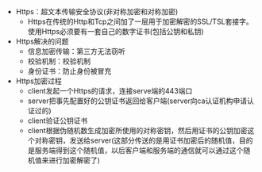 + Https：超文本传输安全协议(非对称加密和对称加密)
  + Https在传统的Http和Tcp之间加了一层用于加密解密的SSL/TSL套接字。使用Https必须要有一套自己的数字证书(包括公钥和私钥)
+ Https解决的问题
  + 信息加密传输：第三方无法窃听
  + 校验机制：校验机制
  + 身份证书：防止身份被冒充
+ Https加密过程
  + client发起一个Https的请求，连接serve端的443端口
  + server把事先配置好的公钥证书返回给客户端(server向ca认证机构申请认证过的)
  + client验证公钥证书
  + client根据伪随机数生成加密所使用的对称密钥，然后用证书的公钥加密这个对称密钥，发送给server(这部分传送的是用证书加密后的随机值，目的是服务端得到这个随机值，以后客户端和服务端的通信就可以通过这个随机值来进行加密解密了)
 
